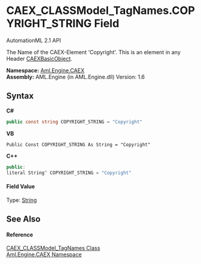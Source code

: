 # CAEX_CLASSModel_TagNames.COPYRIGHT_STRING Field
AutomationML 2.1 API 

The Name of the CAEX-Element 'Copyright'. This is an element in any Header <a href="T_Aml_Engine_CAEX_CAEXBasicObject">CAEXBasicObject</a>.

**Namespace:**&nbsp;<a href="N_Aml_Engine_CAEX">Aml.Engine.CAEX</a><br />**Assembly:**&nbsp;AML.Engine (in AML.Engine.dll) Version: 1.6

## Syntax

**C#**<br />
``` C#
public const string COPYRIGHT_STRING = "Copyright"
```

**VB**<br />
``` VB
Public Const COPYRIGHT_STRING As String = "Copyright"
```

**C++**<br />
``` C++
public:
literal String^ COPYRIGHT_STRING = "Copyright"
```


#### Field Value
Type: <a href="https://docs.microsoft.com/dotnet/api/system.string" target="_parent" rel="noopener noreferrer">String</a>

## See Also


#### Reference
<a href="T_Aml_Engine_CAEX_CAEX_CLASSModel_TagNames">CAEX_CLASSModel_TagNames Class</a><br /><a href="N_Aml_Engine_CAEX">Aml.Engine.CAEX Namespace</a><br />